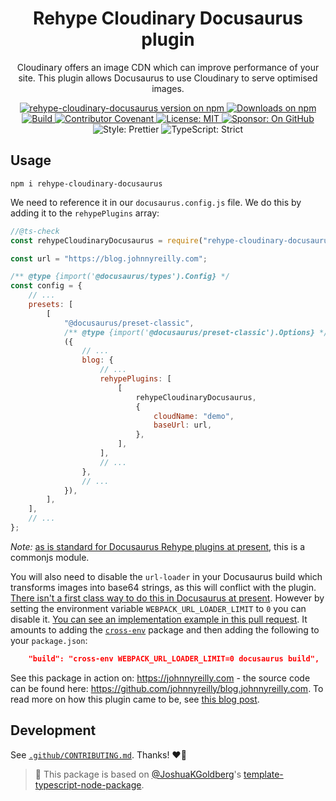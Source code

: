 <h1 align="center">Rehype Cloudinary Docusaurus plugin</h1>

<p align="center">Cloudinary offers an image CDN which can improve performance of your site. This plugin allows Docusaurus to use Cloudinary to serve optimised images.</p>

<p align="center">
	<a href="https://www.npmjs.com/package/rehype-cloudinary-docusaurus" target="_blank">
		<img alt="rehype-cloudinary-docusaurus version on npm" src="https://img.shields.io/npm/v/rehype-cloudinary-docusaurus.svg" />
	</a>
	<a href="https://img.shields.io/npm/dm/rehype-cloudinary-docusaurus.svg" target="_blank">
		<img alt="Downloads on npm" src="https://img.shields.io/npm/dm/rehype-cloudinary-docusaurus.svg" />
	</a>
	<a href="https://github.com/johnnyreilly/rehype-cloudinary-docusaurus/actions/workflows/build.yml" target="_blank">
		<img alt="Build" src="https://github.com/johnnyreilly/rehype-cloudinary-docusaurus/actions/workflows/build.yml/badge.svg" />
	</a>
	<a href="https://github.com/johnnyreilly/rehype-cloudinary-docusaurus/blob/main/.github/CODE_OF_CONDUCT.md" target="_blank">
		<img alt="Contributor Covenant" src="https://img.shields.io/badge/code_of_conduct-enforced-21bb42" />
	</a>
	<a href="https://github.com/johnnyreilly/rehype-cloudinary-docusaurus/blob/main/LICENSE.md" target="_blank">
	    <img alt="License: MIT" src="https://img.shields.io/github/license/johnnyreilly/rehype-cloudinary-docusaurus?color=21bb42">
    </a>
	<a href="https://github.com/sponsors/johnnyreilly" target="_blank">
    	<img alt="Sponsor: On GitHub" src="https://img.shields.io/badge/sponsor-on_github-21bb42.svg" />
    </a>
	<img alt="Style: Prettier" src="https://img.shields.io/badge/style-prettier-21bb42.svg" />
    <img alt="TypeScript: Strict" src="https://img.shields.io/badge/typescript-strict-21bb42.svg" />
</p>

## Usage

```shell
npm i rehype-cloudinary-docusaurus
```

We need to reference it in our `docusaurus.config.js` file. We do this by adding it to the `rehypePlugins` array:

```js
//@ts-check
const rehypeCloudinaryDocusaurus = require("rehype-cloudinary-docusaurus");

const url = "https://blog.johnnyreilly.com";

/** @type {import('@docusaurus/types').Config} */
const config = {
	// ...
	presets: [
		[
			"@docusaurus/preset-classic",
			/** @type {import('@docusaurus/preset-classic').Options} */
			({
				// ...
				blog: {
					// ...
					rehypePlugins: [
						[
							rehypeCloudinaryDocusaurus,
							{
								cloudName: "demo",
								baseUrl: url,
							},
						],
					],
					// ...
				},
				// ...
			}),
		],
	],
	// ...
};
```

_Note:_ [as is standard for Docusaurus Rehype plugins at present](https://docusaurus.io/docs/markdown-features/plugins#installing-plugins), this is a commonjs module.

You will also need to disable the `url-loader` in your Docusaurus build which transforms images into base64 strings, as this will conflict with the plugin. [There isn't a first class way to do this in Docusaurus at present](https://github.com/facebook/docusaurus/pull/5498). However by setting the environment variable `WEBPACK_URL_LOADER_LIMIT` to `0` you can disable it. [You can see an implementation example in this pull request](https://github.com/johnnyreilly/blog.johnnyreilly.com/pull/397). It amounts to adding the [`cross-env`](https://github.com/kentcdodds/cross-env) package and then adding the following to your `package.json`:

```json
	"build": "cross-env WEBPACK_URL_LOADER_LIMIT=0 docusaurus build",
```

See this package in action on: <https://johnnyreilly.com> - the source code can be found here: <https://github.com/johnnyreilly/blog.johnnyreilly.com>. To read more on how this plugin came to be, see [this blog post](https://johnnyreilly.com/2022/12/26/docusaurus-image-cloudinary-rehype-plugin).

## Development

See [`.github/CONTRIBUTING.md`](./.github/CONTRIBUTING.md).
Thanks! ❤️🌻

> 💙 This package is based on [@JoshuaKGoldberg](https://github.com/JoshuaKGoldberg)'s [template-typescript-node-package](https://github.com/JoshuaKGoldberg/template-typescript-node-package).
